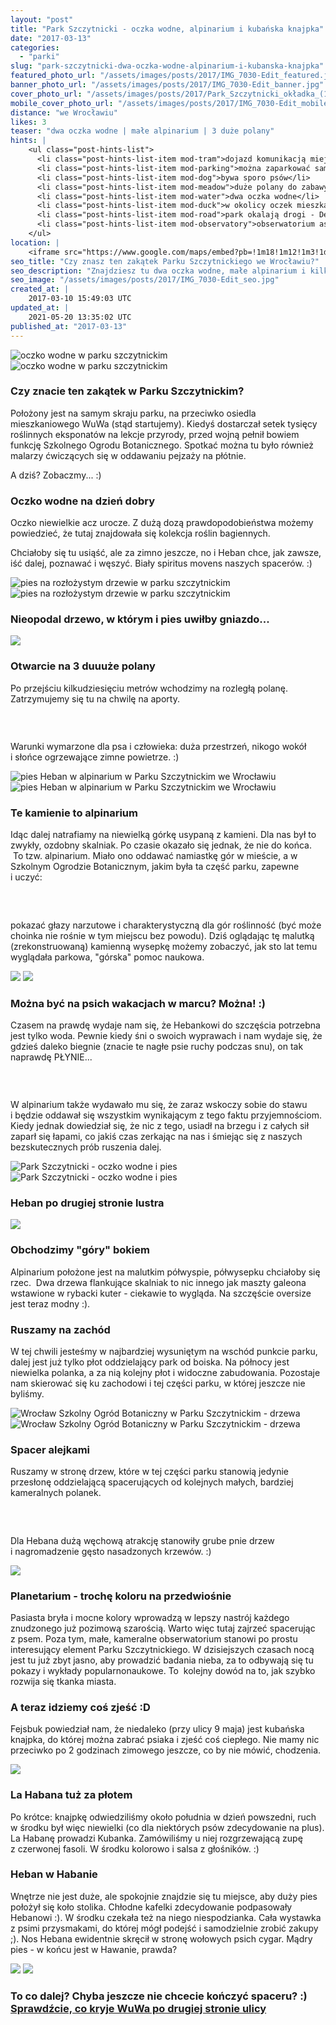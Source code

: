 ```yaml
---
layout: "post"
title: "Park Szczytnicki - oczka wodne, alpinarium i kubańska knajpka"
date: "2017-03-13"
categories:
  - "parki"
slug: "park-szczytnicki-dwa-oczka-wodne-alpinarium-i-kubanska-knajpka"
featured_photo_url: "/assets/images/posts/2017/IMG_7030-Edit_featured.jpg"
banner_photo_url: "/assets/images/posts/2017/IMG_7030-Edit_banner.jpg"
cover_photo_url: "/assets/images/posts/2017/Park_Szczytnicki_okładka_(14_of_1)_cover.jpg"
mobile_cover_photo_url: "/assets/images/posts/2017/IMG_7030-Edit_mobile_cover.jpg"
distance: "we Wrocławiu"
likes: 3
teaser: "dwa oczka wodne | małe alpinarium | 3 duże polany"
hints: |
    <ul class="post-hints-list">
      <li class="post-hints-list-item mod-tram">dojazd komunikacją miejską<br><a href="//jakdojade.pl?cid=2000&tn=Park+Szczytnicki+-+alpinarium&td=&tc=51.10752:17.08702" target="_blank">sprawdź na jakdojadę.pl</a></li>
      <li class="post-hints-list-item mod-parking">można zaparkować samochód wzdłuż ulic Dembowskiego lub 9 maja</li>
      <li class="post-hints-list-item mod-dog">bywa sporo psów</li>
      <li class="post-hints-list-item mod-meadow">duże polany do zabawy</li>
      <li class="post-hints-list-item mod-water">dwa oczka wodne</li>
      <li class="post-hints-list-item mod-duck">w okolicy oczek mieszka dużo kaczek</li>
      <li class="post-hints-list-item mod-road">park okalają drogi - Dembowskiego i Kopernika</li>
      <li class="post-hints-list-item mod-observatory">obserwatorium astronomiczne przy ul. Kopernika</li>
    </ul>
location: |
    <iframe src="https://www.google.com/maps/embed?pb=!1m18!1m12!1m3!1d23832.33744275156!2d17.075784108401!3d51.10724446312283!2m3!1f0!2f0!3f0!3m2!1i1024!2i768!4f13.1!3m3!1m2!1s0x0%3A0x0!2zNTHCsDA2JzI3LjIiTiAxN8KwMDUnMTUuOSJF!5e0!3m2!1sen!2spl!4v1489407029420"></iframe>
seo_title: "Czy znasz ten zakątek Parku Szczytnickiego we Wrocławiu?"
seo_description: "Znajdziesz tu dwa oczka wodne, małe alpinarium i kilka dużych polan, a po spacerze kubańskie przysmaki. Świetne miejsce na wyprawę z psem we Wrocławiu."
seo_image: "/assets/images/posts/2017/IMG_7030-Edit_seo.jpg"
created_at: |
    2017-03-10 15:49:03 UTC
updated_at: |
    2021-05-20 13:35:02 UTC
published_at: "2017-03-13"
---
```


<section class="post-section">
  <div class="post-section-photo">
    <img class="desktop" src="{{ '/assets/images/posts/2017/IMG_7004-Edit.jpg' | relative_url }}" alt="oczko wodne w parku szczytnickim">
    <img class="mobile" src="{{ '/assets/images/posts/2017/IMG_7004-Edit_cropped.jpg' | relative_url }}" alt="oczko wodne w parku szczytnickim">
  </div>
  <div class="post-section-wrapper">
    <section class="post-section-content mod-dog">
      <h1>Czy znacie ten zakątek w&nbsp;Parku Szczytnickim?</h1>
      <p>
Położony jest na samym skraju parku, na przeciwko osiedla mieszkaniowego WuWa (stąd startujemy). Kiedyś dostarczał setek tysięcy roślinnych eksponatów na lekcje przyrody, przed wojną pełnił bowiem funkcję Szkolnego Ogrodu Botanicznego. Spotkać można tu było również malarzy ćwiczących się w&nbsp;oddawaniu pejzaży na płótnie.</p><p>A dziś? Zobaczmy... :)</p>
    </section>
    <section class="post-section-content mod-human">
      <h1>Oczko wodne na dzień dobry</h1><p>Oczko niewielkie acz urocze. Z&nbsp;dużą dozą prawdopodobieństwa możemy powiedzieć, że tutaj znajdowała się kolekcja roślin bagiennych.</p><p>Chciałoby się tu usiąść, ale za zimno jeszcze, no i&nbsp;Heban chce, jak zawsze, iść dalej, poznawać i&nbsp;węszyć. Biały spiritus movens naszych spacerów. :)</p>
    </section>
  </div>
</section>
<section class="post-section">
  <div class="post-section-photo">
    <img class="desktop" src="{{ '/assets/images/posts/2017/IMG_7008.jpg' | relative_url }}" alt="pies na rozłożystym drzewie w parku szczytnickim">
    <img class="mobile" src="{{ '/assets/images/posts/2017/IMG_7008_cropped.jpg' | relative_url }}" alt="pies na rozłożystym drzewie w parku szczytnickim">
  </div>
  <div class="post-section-wrapper">
    <section class="post-section-content mod-single">
      <h1>Nieopodal drzewo, w&nbsp;którym i&nbsp;pies uwiłby gniazdo...</h1>
    </section>
  </div>
</section>
<section class="post-section">
  <div class="post-section-photo">
    <img src="{{ '/assets/images/posts/2017/IMG_7016.jpg' | relative_url }}">
  </div>
  <div class="post-section-wrapper">
    <section class="post-section-content mod-dog">
      <h1>Otwarcie na 3&nbsp;duuuże polany</h1>
      <p>Po przejściu kilkudziesięciu metrów wchodzimy na rozległą polanę. Zatrzymujemy się tu na chwilę na aporty.&nbsp;</p>
    </section>
    <section class="post-section-content mod-human">
      <h1><br></h1>
      <p>Warunki wymarzone dla psa i&nbsp;człowieka: duża przestrzeń, nikogo wokół i&nbsp;słońce ogrzewające zimne powietrze. :) &nbsp; &nbsp; &nbsp;&nbsp;<br></p>
    </section>
  </div>
</section>
<section class="post-section">
  <div class="post-section-photo">
    <img class="desktop" src="{{ '/assets/images/posts/2017/IMG_7023.jpg' | relative_url }}" alt="pies Heban w alpinarium w Parku Szczytnickim we Wrocławiu">
    <img class="mobile" src="{{ '/assets/images/posts/2017/IMG_7023_cropped.jpg' | relative_url }}" alt="pies Heban w alpinarium w Parku Szczytnickim we Wrocławiu">
  </div>
  <div class="post-section-wrapper">
    <section class="post-section-content mod-dog">
      <h1>Te kamienie to alpinarium</h1>
      <p>Idąc dalej natrafiamy na niewielką górkę usypaną z&nbsp;kamieni. Dla nas był to zwykły, ozdobny skalniak. Po czasie okazało się jednak, że nie do końca. &nbsp;To tzw. alpinarium. Miało ono oddawać namiastkę gór w&nbsp;mieście, a&nbsp;w Szkolnym Ogrodzie Botanicznym, jakim była ta część parku, zapewne i&nbsp;uczyć: </p>
    </section>
    <section class="post-section-content mod-human">
      <h1><br></h1>
      <p>pokazać głazy narzutowe i&nbsp;charakterystyczną dla gór roślinność (być może choinka nie rośnie w&nbsp;tym miejscu bez powodu). Dziś oglądając tę malutką (zrekonstruowaną) kamienną wysepkę możemy zobaczyć, jak sto lat temu wyglądała parkowa, "górska" pomoc naukowa.<br></p>
    </section>
  </div>
</section>
<section class="post-section">
  <div class="post-section-photo">
    <img class="desktop" src="{{ '/assets/images/posts/2017/IMG_7025.jpg' | relative_url }}">
    <img class="mobile" src="{{ '/assets/images/posts/2017/IMG_7025_cropped.jpg' | relative_url }}">
  </div>
  <div class="post-section-wrapper">
    <section class="post-section-content mod-dog">
      <h1>Można być na psich wakacjach w&nbsp;marcu? Można! :)</h1>
      <p>
Czasem na prawdę wydaje nam się, że Hebankowi do szczęścia potrzebna jest tylko woda. Pewnie kiedy śni o&nbsp;swoich wyprawach i&nbsp;nam wydaje się, że gdzieś daleko biegnie (znacie te nagłe psie ruchy podczas snu), on tak naprawdę PŁYNIE...</p>
    </section>
    <section class="post-section-content mod-human">
      <h1><br></h1>
      <p>W alpinarium także wydawało mu się, że zaraz wskoczy sobie do stawu i&nbsp;będzie oddawał się wszystkim wynikającym z&nbsp;tego faktu przyjemnościom. Kiedy jednak dowiedział się, że nic z&nbsp;tego, usiadł na brzegu i&nbsp;z całych sił zaparł się łapami, co jakiś czas zerkając na nas i&nbsp;śmiejąc się z&nbsp;naszych bezskutecznych prób ruszenia dalej.</p>
    </section>
  </div>
</section>
<section class="post-section">
  <div class="post-section-photo">
    <img class="desktop" src="{{ '/assets/images/posts/2017/IMG_7030-Edit.jpg' | relative_url }}" alt="Park Szczytnicki - oczko wodne i pies">
    <img class="mobile" src="{{ '/assets/images/posts/2017/IMG_7030-Edit_cropped.jpg' | relative_url }}"  alt="Park Szczytnicki - oczko wodne i pies">
  </div>
  <div class="post-section-wrapper">
    <section class="post-section-content mod-single">
      <h1>Heban po drugiej stronie lustra</h1>
    </section>
  </div>
</section>
<section class="post-section">
  <div class="post-section-photo">
    <img src="{{ '/assets/images/posts/2017/IMG_7032.jpg' | relative_url }}">
  </div>
  <div class="post-section-wrapper">
    <section class="post-section-content mod-dog">
      <h1>Obchodzimy "góry" bokiem</h1>
      <p>
Alpinarium położone jest na malutkim półwyspie, półwysepku chciałoby się rzec. &nbsp;Dwa drzewa flankujące skalniak to nic innego jak maszty galeona wstawione w&nbsp;rybacki kuter -&nbsp;ciekawie to wygląda. Na szczęście oversize jest teraz modny :).</p>
    </section>
    <section class="post-section-content mod-human">
      <h1>Ruszamy na zachód</h1>
      <p>W tej chwili jesteśmy w&nbsp;najbardziej wysuniętym na wschód punkcie parku, dalej jest już tylko płot oddzielający park od boiska. Na północy jest niewielka polanka, a&nbsp;za nią kolejny płot i&nbsp;widoczne zabudowania. Pozostaje nam skierować się ku zachodowi i&nbsp;tej części parku, w&nbsp;której jeszcze nie byliśmy.<br></p>
    </section>
  </div>
</section>
<section class="post-section">
  <div class="post-section-photo">
    <img class="desktop" src="{{ '/assets/images/posts/2017/IMG_7035.jpg' | relative_url }}" alt="Wrocław Szkolny Ogród Botaniczny w Parku Szczytnickim - drzewa">
    <img class="mobile" src="{{ '/assets/images/posts/2017/IMG_7035_cropped.jpg' | relative_url }}" alt="Wrocław Szkolny Ogród Botaniczny w Parku Szczytnickim - drzewa">
  </div>
  <div class="post-section-wrapper">
    <section class="post-section-content mod-dog">
      <h1>Spacer alejkami</h1>
      <p>
Ruszamy w&nbsp;stronę drzew, które w&nbsp;tej części parku stanowią jedynie przesłonę oddzielającą spacerujących od kolejnych małych, bardziej kameralnych polanek.</p>
    </section>
    <section class="post-section-content mod-human">
      <h1><br></h1>
      <p>Dla Hebana dużą węchową atrakcję stanowiły grube pnie drzew i&nbsp;nagromadzenie gęsto nasadzonych krzewów. :)</p>
    </section>
  </div>
</section>
<section class="post-section mod-vertical">
  <div class="post-section-photo">
    <img src="{{ '/assets/images/posts/2017/IMG_7058.jpg' | relative_url }}">
  </div>
  <div class="post-section-wrapper">
    <section class="post-section-content mod-dog">
      <h1>Planetarium -&nbsp;trochę koloru na przedwiośnie</h1>
      <p>Pasiasta bryła i&nbsp;mocne kolory wprowadzą w&nbsp;lepszy nastrój każdego znudzonego już pozimową szarością. Warto więc tutaj zajrzeć spacerując z&nbsp;psem. Poza tym, małe, kameralne obserwatorium stanowi po prostu interesujący element Parku Szczytnickiego. W&nbsp;dzisiejszych czasach nocą jest tu już zbyt jasno, aby prowadzić badania nieba, za to odbywają się tu pokazy i&nbsp;wykłady popularnonaukowe. To &nbsp;kolejny dowód na to, jak szybko rozwija się tkanka miasta.&nbsp;</p>
    </section>
    <section class="post-section-content mod-human">
      <h1>A teraz idziemy coś zjeść :D</h1>
      <p>Fejsbuk powiedział nam, że niedaleko (przy ulicy 9 maja) jest kubańska knajpka, do której można zabrać psiaka i&nbsp;zjeść coś ciepłego. Nie mamy nic przeciwko po 2&nbsp;godzinach zimowego jeszcze, co by nie mówić, chodzenia.</p>
    </section>
  </div>
</section>
<section class="post-section">
  <div class="post-section-photo">
    <img src="{{ '/assets/images/posts/2017/la_habana.jpg' | relative_url }}">
  </div>
  <div class="post-section-wrapper">
    <section class="post-section-content mod-dog">
      <h1>La Habana tuż za płotem</h1>
      <p>
Po krótce: knajpkę odwiedziliśmy około południa w&nbsp;dzień powszedni, ruch w&nbsp;środku był więc niewielki (co dla niektórych psów zdecydowanie na plus). La Habanę prowadzi Kubanka. Zamówiliśmy u&nbsp;niej rozgrzewającą zupę z&nbsp;czerwonej fasoli. W&nbsp;środku kolorowo i&nbsp;salsa z&nbsp;głośników. :)&nbsp;</p>
    </section>
    <section class="post-section-content mod-human">
      <h1>Heban w&nbsp;Habanie</h1>
      <p>Wnętrze nie jest duże, ale spokojnie znajdzie się tu miejsce, aby duży pies położył się koło stolika. Chłodne kafelki zdecydowanie podpasowały Hebanowi :). W&nbsp;środku czekała też na niego niespodzianka. Cała wystawka z&nbsp;psimi przysmakami, do której mógł podejść i&nbsp;samodzielnie zrobić zakupy ;). Nos Hebana ewidentnie skręcił w&nbsp;stronę wołowych psich cygar. Mądry pies -&nbsp;w końcu jest w&nbsp;Hawanie, prawda?</p>
    </section>
  </div>
</section>
<section class="post-section">
  <div class="post-section-photo">
    <img class="desktop" src="{{ '/assets/images/posts/2017/IMG_7061.jpg' | relative_url }}">
    <img class="mobile" src="{{ '/assets/images/posts/2017/IMG_7061_cropped.jpg' | relative_url }}">
  </div>
  <div class="post-section-wrapper">
    <section class="post-section-content mod-single">
      <h1>
        To co dalej? Chyba jeszcze nie chcecie kończyć spaceru? :)
        <br>
        <a target="_blank" href="/wuwa-nowatorska-architektura-przelomu-lat-20-i-30">
          Sprawdźcie, co kryje WuWa po drugiej stronie ulicy
        </a>
      </h1>
    </section>
  </div>
</section>
